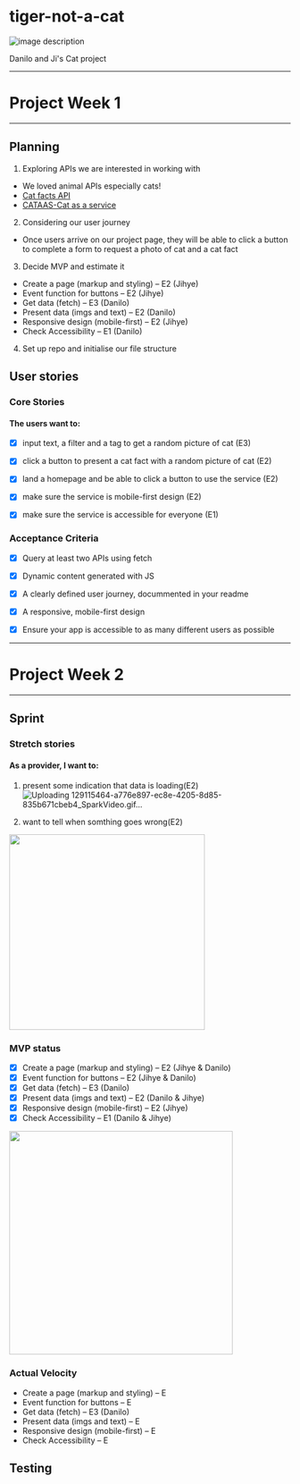 # tiger-not-a-cat

![image description](https://i.pinimg.com/originals/4b/ae/e9/4baee94ad8634680ebd9cbf372f9888e.gif)

Danilo and Ji's Cat project

---

# Project Week 1

---

## Planning

1. Exploring APIs we are interested in working with

- We loved animal APIs especially cats!
- [Cat facts API](https://catfact.ninja/)
- [CATAAS-Cat as a service](https://cataas.com/#/)

2. Considering our user journey

- Once users arrive on our project page, they will be able to click a button to complete a form to request a photo of cat and a cat fact

3. Decide MVP and estimate it

- Create a page (markup and styling) – E2 (Jihye)
- Event function for buttons – E2 (Jihye)
- Get data (fetch) – E3 (Danilo)
- Present data (imgs and text) – E2 (Danilo)
- Responsive design (mobile-first) – E2 (Jihye)
- Check Accessibility – E1 (Danilo)

4. Set up repo and initialise our file structure

## User stories

### Core Stories

#### The users want to:

- [x] input text, a filter and a tag to get a random picture of cat (E3)
- [x] click a button to present a cat fact with a random picture of cat (E2)
- [x] land a homepage and be able to click a button to use the service (E2)
- [x] make sure the service is mobile-first design (E2)
- [x] make sure the service is accessible for everyone (E1)


### Acceptance Criteria

- [x] Query at least two APIs using fetch
- [x] Dynamic content generated with JS
- [x] A clearly defined user journey, docummented in your readme
- [x] A responsive, mobile-first design
- [x] Ensure your app is accessible to as many different users as possible


---

# Project Week 2

---

## Sprint

### Stretch stories

#### As a provider, I want to:

1. present some indication that data is loading(E2)
![Uploading 129115464-a776e897-ec8e-4205-8d85-835b671cbeb4_SparkVideo.gif…]()

2. want to tell when somthing goes wrong(E2)
<img width="350" src="https://user-images.githubusercontent.com/78619809/129115848-4760cc6d-6709-4729-bc74-0664eeb2f00e.png">

### MVP status

- [x] Create a page (markup and styling) – E2 (Jihye & Danilo)
- [x] Event function for buttons – E2 (Jihye & Danilo)
- [x] Get data (fetch) – E3 (Danilo)
- [x] Present data (imgs and text) – E2 (Danilo & Jihye)
- [x] Responsive design (mobile-first) – E2 (Jihye)
- [x] Check Accessibility – E1 (Danilo & Jihye)
<img width="400" src="https://user-images.githubusercontent.com/78619809/129115717-876af85f-633a-4e62-a63d-cfb27dd01f5d.png">




### Actual Velocity

- Create a page (markup and styling) – E
- Event function for buttons – E
- Get data (fetch) – E3 (Danilo)
- Present data (imgs and text) – E
- Responsive design (mobile-first) – E
- Check Accessibility – E

## Testing
